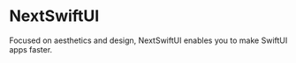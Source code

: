 # NextSwiftUI
Focused on aesthetics and design, NextSwiftUI enables you to make SwiftUI apps faster.
